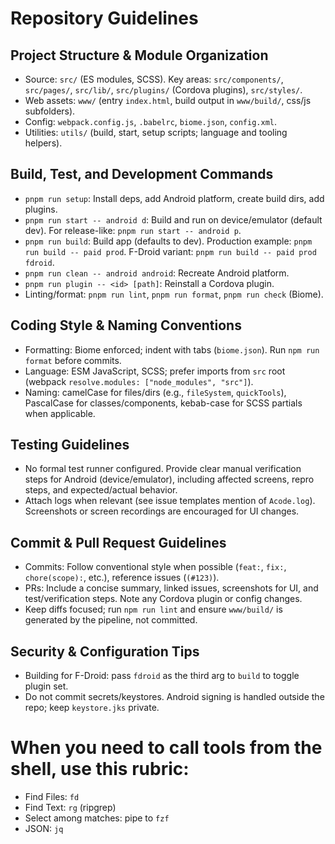 # Repository Guidelines

## Project Structure & Module Organization
- Source: `src/` (ES modules, SCSS). Key areas: `src/components/`, `src/pages/`, `src/lib/`, `src/plugins/` (Cordova plugins), `src/styles/`.
- Web assets: `www/` (entry `index.html`, build output in `www/build/`, css/js subfolders).
- Config: `webpack.config.js`, `.babelrc`, `biome.json`, `config.xml`.
- Utilities: `utils/` (build, start, setup scripts; language and tooling helpers).

## Build, Test, and Development Commands
- `pnpm run setup`: Install deps, add Android platform, create build dirs, add plugins.
- `pnpm run start -- android d`: Build and run on device/emulator (default dev). For release-like: `pnpm run start -- android p`.
- `pnpm run build`: Build app (defaults to dev). Production example: `pnpm run build -- paid prod`. F-Droid variant: `pnpm run build -- paid prod fdroid`.
- `pnpm run clean -- android android`: Recreate Android platform.
- `pnpm run plugin -- <id> [path]`: Reinstall a Cordova plugin.
- Linting/format: `pnpm run lint`, `pnpm run format`, `pnpm run check` (Biome).

## Coding Style & Naming Conventions
- Formatting: Biome enforced; indent with tabs (`biome.json`). Run `npm run format` before commits.
- Language: ESM JavaScript, SCSS; prefer imports from `src` root (webpack `resolve.modules: ["node_modules", "src"]`).
- Naming: camelCase for files/dirs (e.g., `fileSystem`, `quickTools`), PascalCase for classes/components, kebab-case for SCSS partials when applicable.

## Testing Guidelines
- No formal test runner configured. Provide clear manual verification steps for Android (device/emulator), including affected screens, repro steps, and expected/actual behavior.
- Attach logs when relevant (see issue templates mention of `Acode.log`). Screenshots or screen recordings are encouraged for UI changes.

## Commit & Pull Request Guidelines
- Commits: Follow conventional style when possible (`feat:`, `fix:`, `chore(scope):`, etc.), reference issues (`(#123)`).
- PRs: Include a concise summary, linked issues, screenshots for UI, and test/verification steps. Note any Cordova plugin or config changes.
- Keep diffs focused; run `npm run lint` and ensure `www/build/` is generated by the pipeline, not committed.

## Security & Configuration Tips
- Building for F-Droid: pass `fdroid` as the third arg to `build` to toggle plugin set.
- Do not commit secrets/keystores. Android signing is handled outside the repo; keep `keystore.jks` private.

# When you need to call tools from the shell, use this rubric:

- Find Files: `fd`
- Find Text: `rg` (ripgrep)
- Select among matches: pipe to `fzf`
- JSON: `jq`
